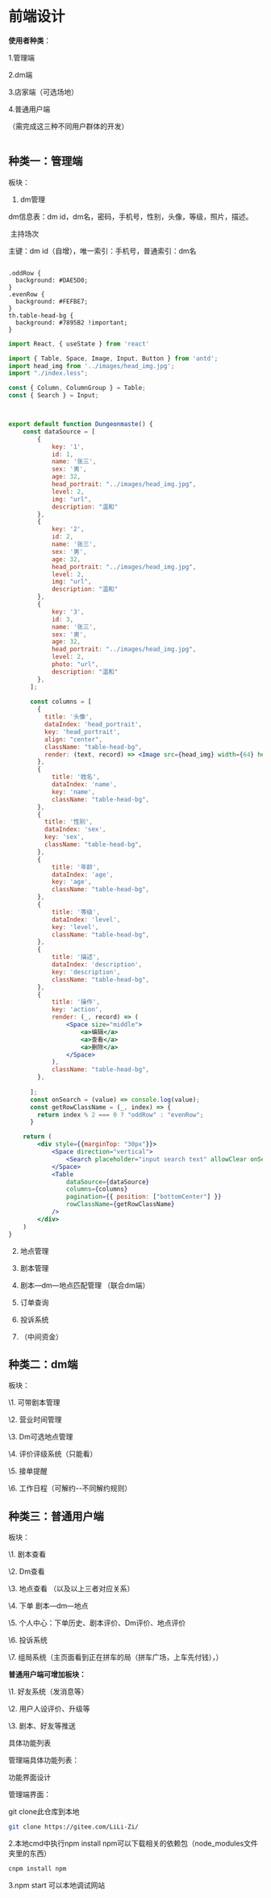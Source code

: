 

# 前端设计

**使用者种类**：

1.管理端

2.dm端

3.店家端（可选场地）

4.普通用户端

（需完成这三种不同用户群体的开发）

 

```

```



## 种类一：管理端

板块：

1.  dm管理

   dm信息表：dm id，dm名，密码，手机号，性别，头像，等级，照片，描述。  

   ​					主持场次

   主键：dm id（自增），唯一索引：手机号，普通索引：dm名

   ```
   
   ```

   

   ```less
   .oddRow {
     background: #DAE5D0;
   }
   .evenRow {
     background: #FEFBE7;
   }
   th.table-head-bg {
     background: #7895B2 !important;
   }
   ```

   ```jsx
   import React, { useState } from 'react'
   
   import { Table, Space, Image, Input, Button } from 'antd';
   import head_img from '../images/head_img.jpg';
   import "./index.less";
   
   const { Column, ColumnGroup } = Table;
   const { Search } = Input;
   
   
   
   export default function Dungeonmaste() {
       const dataSource = [
           {
               key: '1',
               id: 1,
               name: '张三',
               sex: '男',
               age: 32,
               head_portrait: "../images/head_img.jpg",
               level: 2,
               img: "url",
               description: "温和"
           },
           {
               key: '2',
               id: 2,
               name: '张三',
               sex: '男',
               age: 32,
               head_portrait: "../images/head_img.jpg",
               level: 2,
               img: "url",
               description: "温和"
           },
           {
               key: '3',
               id: 3,
               name: '张三',
               sex: '男',
               age: 32,
               head_portrait: "../images/head_img.jpg",
               level: 2,
               photo: "url",
               description: "温和"
           },
         ];
         
         const columns = [
           {
             title: '头像',
             dataIndex: 'head_portrait',
             key: 'head_portrait',
             align: "center",
             className: "table-head-bg",
             render: (text, record) => <Image src={head_img} width={64} height={64} alt="头像"/>
           },
           {
               title: '姓名',
               dataIndex: 'name',
               key: 'name',
               className: "table-head-bg",
           },
           {
             title: '性别',
             dataIndex: 'sex',
             key: 'sex',
             className: "table-head-bg",
           },
           {
               title: '年龄',
               dataIndex: 'age',
               key: 'age',
               className: "table-head-bg",
           },
           {
               title: '等级',
               dataIndex: 'level',
               key: 'level',
               className: "table-head-bg",
           },
           {
               title: '描述',
               dataIndex: 'description',
               key: 'description',
               className: "table-head-bg",
           },
           {
               title: '操作',
               key: 'action',
               render: (_, record) => (
                   <Space size="middle">
                       <a>编辑</a>
                       <a>查看</a>
                       <a>删除</a>
                   </Space>
               ),
               className: "table-head-bg",
           },
           
         ];
         const onSearch = (value) => console.log(value);
         const getRowClassName = (_, index) => {
           return index % 2 === 0 ? "oddRow" : "evenRow";
         }
   
       return (
           <div style={{marginTop: "30px"}}>
               <Space direction="vertical">
                   <Search placeholder="input search text" allowClear onSearch={onSearch} style={{ width: 300 }} />
               </Space>
               <Table 
                   dataSource={dataSource}
                   columns={columns} 
                   pagination={{ position: ["bottomCenter"] }}
                   rowClassName={getRowClassName}
               />
           </div>
       )
   }
   
   ```

   

2.  地点管理

3. 剧本管理

4. 剧本—dm—地点匹配管理 （联合dm端）

5. 订单查询

6. 投诉系统

7. （中间资金）

 

## 种类二：dm端

板块：

\1.   可带剧本管理

\2.   营业时间管理

\3.   Dm可选地点管理

\4.   评价评级系统（只能看）

\5.   接单提醒

\6.   工作日程（可解约--不同解约规则）

 

## 种类三：普通用户端

板块：

\1.   剧本查看

\2.   Dm查看

\3.   地点查看 （以及以上三者对应关系）

\4.   下单 剧本—dm—地点

\5.   个人中心：下单历史、剧本评价、Dm评价、地点评价

\6.   投诉系统

\7.   组局系统（主页面看到正在拼车的局（拼车广场，上车先付钱），）

 

 **普通用户端可增加板块：**

\1.   好友系统（发消息等）

\2.   用户人设评价、升级等

\3.   剧本、好友等推送

 

具体功能列表

管理端具体功能列表：

 

功能界面设计

管理端界面：





git clone此仓库到本地 

```bash
git clone https://gitee.com/LiLi-Zi/
```

2.本地cmd中执行npm install npm可以下载相关的依赖包（node_modules文件夹里的东西） 

```bash
cnpm install npm
```

3.npm start 可以本地调试网站





